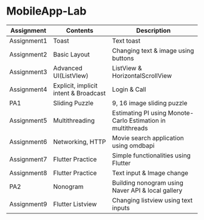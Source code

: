 # MobileApp-Lab

|Assignment|Contents|Description|
|------|---|---|
|Assignment1|Toast|Text toast|
|Assignment2|Basic Layout|Changing text & image using buttons|
|Assignment3|Advanced UI(ListVIew)|ListView & HorizontalScrollView|
|Assignment4|Explicit, implicit intent & Broadcast|Login & Call|
|PA1|Sliding Puzzle|9, 16 image sliding puzzle|
|Assignment5|Multithreading|Estimating PI using Monote-Carlo Estimation in multithreads|
|Assignment6|Networking, HTTP|Movie search application using omdbapi|
|Assignment7|Flutter Practice|Simple functionalities using Flutter|
|Assignment8|Flutter Practice|Text input & Image change|
|PA2|Nonogram|Building nonogram using Naver API & local gallery|
|Assignment9|Flutter Listview|Changing listview using text inputs|
